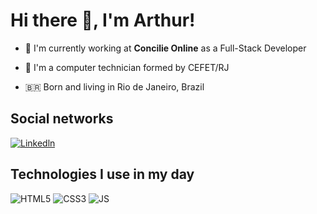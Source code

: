 # Hi there 👋, I'm Arthur!

- 💼 I'm currently working at **Concilie Online** as a Full-Stack Developer

- 📝 I'm a computer technician formed by CEFET/RJ

- 🇧🇷 Born and living in Rio de Janeiro, Brazil

## Social networks

[![Linkedln](https://img.shields.io/badge/LinkedIn-0077B5?style=for-the-badge&logo=linkedin&logoColor=white)](https://www.linkedin.com/in/arthur-oliveira-monteiro/)

<!-- ![Stats](https://github-readme-stats.vercel.app/api?username=Th-uro&theme=blue-green) -->

## Technologies I use in my day

<!-- ![Languages](https://github-readme-stats.vercel.app/api/top-langs/?username=Th-uro&theme=blue-green) -->

![HTML5](https://img.shields.io/badge/HTML5-E34F26?style=for-the-badge&logo=html5&logoColor=white)
![CSS3](https://img.shields.io/badge/CSS3-1572B6?style=for-the-badge&logo=css3&logoColor=white)
![JS](https://img.shields.io/badge/JavaScript-F7DF1E?style=for-the-badge&logo=javascript&logoColor=black)

<!--

![TS](https://img.shields.io/badge/TypeScript-007ACC?style=for-the-badge&logo=typescript&logoColor=white)
![REACT](https://img.shields.io/badge/React-20232A?style=for-the-badge&logo=react&logoColor=61DAFB)

-->